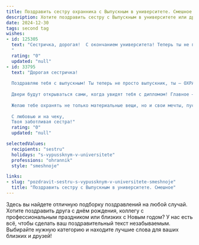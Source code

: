 ```yaml
---
title: Поздравить сестру охранника с Выпускным в университете. Смешное
description: Хотите поздравить сестру с Выпускным в университете или другим праздником? Наш ИИ создаст незабываемое поздравление, а вы обязательно выделитесь среди других.  
date: 2024-12-30
tags: second tag
wishes:
- id: 125305
  text: "Сестричка, дорогая!  С окончанием университета! Теперь ты не просто сестра, а сестра-охранник – звучит внушительно, правда?  Готовься, теперь все твои шутки будут подкреплены угрозой физической расправы...  шутка, конечно!  Поздравляю с заслуженным дипломом и желаю, чтобы твоя карьера была такой же крутой, как твой охранный навык отгонять надоедливых родственников!
  "
  rating: "0"
  updated: "null"
- id: 33795
  text: "Дорогая сестричка!
  
  Поздравляю тебя с выпускным! Ты теперь не просто выпускник, ты — ОХРАННИК! Теперь под твоей стражей не только университет, но и все наши семейные секреты! Главное, не забывай, что охранник — это не только проверка на входе, но и искусство тайного поиска клада в доме (в нашей маминой сладкой шкатулке)!
  
  Двери будут открываться сами, когда увидят тебя с дипломом! Главное — не пусти туда неподготовленных, чтобы на твоём охраняемом объекте не остались особые перемены — вроде испорченного настроения или соседей, пришедших за советом!
  
  Желаю тебе охранять не только материальные вещи, но и свои мечты, пусть они будут в безопасности от любой скуки! Удачи на новом пути, пусть все двери открываются перед тобой легко, как после волшебного слова «пожалуйста»! Празднуй на полную катушку — ты это заслужила!
  
  С любовью и на чеку,
  Твоя заботливая сестра!"
  rating: "0"
  updated: "null"

selectedValues:
  recipients: "sestru"
  holidays: "s-vypussknym-v-universitete"
  professions: "ohrannik"
  style: "smeshnoje"

links:
- slug: "pozdravit-sestru-s-vypussknym-v-universitete-smeshnoje"
  title: "Поздравить сестру с Выпускным в университете. Смешное"
---
```


Здесь вы найдете отличную подборку поздравлений на любой случай.
Хотите поздравить друга с днём рождения, коллегу с профессиональным праздником или близких с Новым годом? У нас есть всё, чтобы сделать ваш поздравительный текст незабываемым. Выбирайте нужную категорию и находите лучшие слова для ваших близких и друзей!
